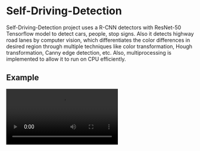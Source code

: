# Self-Driving-Detection
Self-Driving-Detection project uses a R-CNN detectors with ResNet-50 Tensorflow model to detect cars, people, stop signs.
Also it detects highway road lanes by computer vision, which differentiates the color differences in desired region through multiple techniques like color transformation, Hough transformation, Canny edge detection, etc. 
Also, multiprocessing is implemented to allow it to run on CPU efficiently.
## Example
![](giphy.mp4)